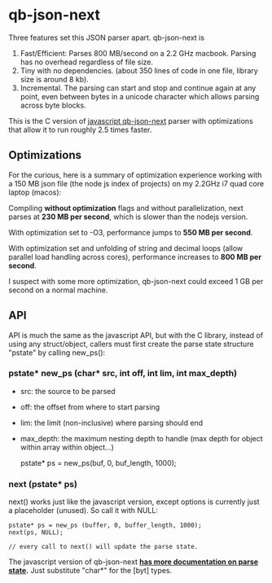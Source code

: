 # qb-json-next

Three features set this JSON parser apart. qb-json-next is

1. Fast/Efficient:  Parses 800 MB/second on a 2.2 GHz macbook.  Parsing has no overhead regardless of file size.
2. Tiny with no dependencies. (about 350 lines of code in one file, library size is around 8 kb).
3. Incremental.  The parsing can start and stop and continue again at any point, even 
   between bytes in a unicode character which allows parsing across byte blocks.


This is the C version of [javascript qb-json-next](https://github.com/quicbit-js/qb-json-next) 
parser with optimizations that allow it to run roughly 2.5 times faster.


## Optimizations

For the curious, here is a summary of optimization experience working with a 150 MB json file (the node js
index of projects) on my 2.2GHz i7 quad core laptop (macos):  

Compiling **without optimization** flags and without parallelization, next parses at **230 MB per second**, which
is slower than the nodejs version.  

With optimization set to -O3, performance jumps to **550 MB per second**. 

With optimization set and unfolding of string and decimal loops (allow parallel load handling across
cores), performance increases to **800 MB per second**.

I suspect with some more optimization, qb-json-next could exceed 1 GB per second on a normal machine. 

## API

API is much the same as the javascript API, but with the C library, instead of using any struct/object,
callers must first create the parse state structure "pstate" by calling new_ps():

### pstate* new_ps (char* src, int off, int lim, int max_depth)

* src: the source to be parsed
* off: the offset from where to start parsing
* lim: the limit (non-inclusive) where parsing should end
* max_depth: the maximum nesting depth to handle (max depth for object within array within object...)

    pstate* ps = new_ps(buf, 0, buf_length, 1000);




### next (pstate* ps)

next() works just like the javascript version, except options is currently just a placeholder (unused). So
call it with NULL:

    pstate* ps = new_ps (buffer, 0, buffer_length, 1000);
    next(ps, NULL);
    
    // every call to next() will update the parse state.
    
The javascript version of qb-json-next **[has more documentation on parse state](https://github.com/quicbit-js/qb-json-next#the-parse-state-object-ps).**
Just substitute "char*" for the \[byt\] types.
 